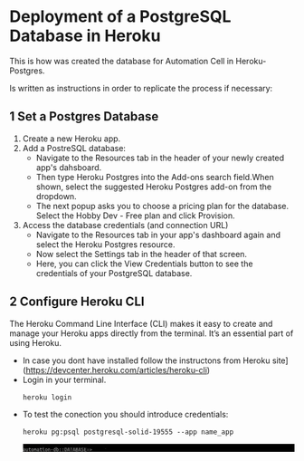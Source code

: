 # Deployment of a PostgreSQL Database in Heroku 

This is how was created the database for Automation Cell in Heroku-Postgres.

Is written as instructions in order to replicate the process if necessary:

## 1 Set a Postgres Database
1. Create a new Heroku app.
2. Add a PostreSQL database:
	*  Navigate to the Resources tab in the header of your newly created app's dahsboard. 
	*  Then type Heroku Postgres into the Add-ons search field.When shown, select the suggested Heroku Postgres add-on from the dropdown.
	*  The next popup asks you to choose a pricing plan for the database. Select the Hobby Dev - Free plan and click Provision.
3. Access the database credentials (and connection URL)
	* Navigate to the Resources tab in your app's dashboard again and select the Heroku Postgres resource.
	* Now select the Settings tab in the header of that screen.
	* Here, you can click the View Credentials button to see the credentials of your PostgreSQL database.

## 2 Configure Heroku CLI

The Heroku Command Line Interface (CLI) makes it easy to create and manage your Heroku apps directly from the terminal. 
It’s an essential part of using Heroku.

* In case you dont have installed follow the instructons from Heroku site](https://devcenter.heroku.com/articles/heroku-cli)
* Login in your terminal.
	```
	heroku login
	```
* To test the conection you should introduce credentials:
	```
	heroku pg:psql postgresql-solid-19555 --app name_app
	```
	![credentials](assets/test_connection.jpg)

